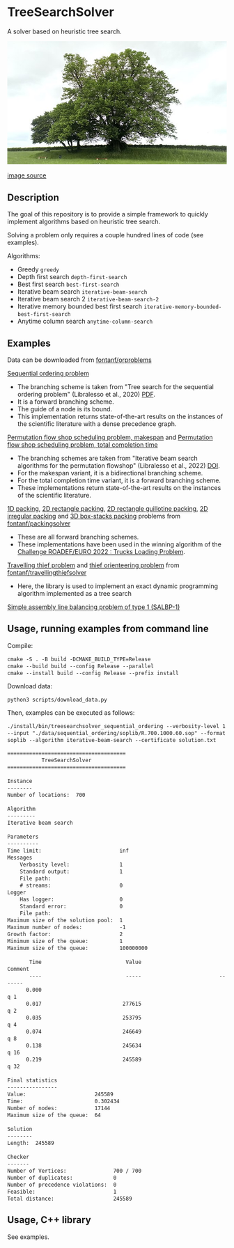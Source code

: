 # TreeSearchSolver

A solver based on heuristic tree search.

![treesearch](img/treesearch.jpg?raw=true "treesearch")

[image source](https://commons.wikimedia.org/wiki/File:Saint-L%C3%A9ger-l%C3%A8s-Domart,arbre_de_la_croix_Notre-Dame_14.jpg)

## Description

The goal of this repository is to provide a simple framework to quickly implement algorithms based on heuristic tree search.

Solving a problem only requires a couple hundred lines of code (see examples).

Algorithms:
* Greedy `greedy`
* Depth first search `depth-first-search`
* Best first search `best-first-search`
* Iterative beam search `iterative-beam-search`
* Iterative beam search 2 `iterative-beam-search-2`
* Iterative memory bounded best first search `iterative-memory-bounded-best-first-search`
* Anytime column search `anytime-column-search`

## Examples

Data can be downloaded from [fontanf/orproblems](https://github.com/fontanf/orproblems)

[Sequential ordering problem](examples/sequential_ordering_main.cpp)

* The branching scheme is taken from "Tree search for the sequential ordering problem" (Libralesso et al., 2020) [PDF](https://ecai2020.eu/papers/1126_paper.pdf).
* It is a forward branching scheme.
* The guide of a node is its bound.
* This implementation returns state-of-the-art results on the instances of the scientific literature with a dense precedence graph.

[Permutation flow shop scheduling problem, makespan](examples/permutation_flowshop_scheduling_makespan_main.cpp) and [Permutation flow shop scheduling problem, total completion time](examples/permutation_flowshop_scheduling_tct_main.cpp)

* The branching schemes are taken from "Iterative beam search algorithms for the permutation flowshop" (Libralesso et al., 2022) [DOI](https://doi.org/10.1016/j.ejor.2021.10.015).
* For the makespan variant, it is a bidirectional branching scheme.
* For the total completion time variant, it is a forward branching scheme.
* These implementations return state-of-the-art results on the instances of the scientific literature.

[1D packing](https://github.com/fontanf/packingsolver/blob/master/src/onedimensional/branching_scheme.hpp), [2D rectangle packing](https://github.com/fontanf/packingsolver/blob/master/src/rectangle/branching_scheme.hpp), [2D rectangle guillotine packing](https://github.com/fontanf/packingsolver/blob/master/src/rectangleguillotine/branching_scheme.hpp), [2D irregular packing](https://github.com/fontanf/packingsolver/blob/master/src/irregular/branching_scheme.hpp) and [3D box-stacks packing](https://github.com/fontanf/packingsolver/blob/master/src/boxstacks/branching_scheme.hpp) problems from [fontanf/packingsolver](https://github.com/fontanf/packingsolver/)

* These are all forward branching schemes.
* These implementations have been used in the winning algorithm of the [Challenge ROADEF/EURO 2022 : Trucks Loading Problem](https://www.roadef.org/challenge/2022/en/).

[Travelling thief problem](https://github.com/fontanf/travellingthiefsolver/blob/master/include/travellingthiefsolver/travelling_thief/algorithms/tree_search.hpp) and [thief orienteering problem](https://github.com/fontanf/travellingthiefsolver/blob/master/include/travellingthiefsolver/thief_orienteering/algorithms/tree_search.hpp) from [fontanf/travellingthiefsolver](https://github.com/fontanf/travellingthiefsolver/)

* Here, the library is used to implement an exact dynamic programming algorithm implemented as a tree search

[Simple assembly line balancing problem of type 1 (SALBP-1)](examples/simple_assembly_line_balancing_1_main.cpp)

## Usage, running examples from command line

Compile:
```shell
cmake -S . -B build -DCMAKE_BUILD_TYPE=Release
cmake --build build --config Release --parallel
cmake --install build --config Release --prefix install
```

Download data:
```shell
python3 scripts/download_data.py
```

Then, examples can be executed as follows:
```shell
./install/bin/treesearchsolver_sequential_ordering --verbosity-level 1 --input "./data/sequential_ordering/soplib/R.700.1000.60.sop" --format soplib --algorithm iterative-beam-search --certificate solution.txt
```
```
======================================
           TreeSearchSolver           
======================================

Instance
--------
Number of locations:  700

Algorithm
---------
Iterative beam search

Parameters
----------
Time limit:                         inf
Messages
    Verbosity level:                1
    Standard output:                1
    File path:                      
    # streams:                      0
Logger
    Has logger:                     0
    Standard error:                 0
    File path:                      
Maximum size of the solution pool:  1
Maximum number of nodes:            -1
Growth factor:                      2
Minimum size of the queue:          1
Maximum size of the queue:          100000000

       Time                           Value                         Comment
       ----                           -----                         -------
      0.000                                                             q 1
      0.017                          277615                             q 2
      0.035                          253795                             q 4
      0.074                          246649                             q 8
      0.138                          245634                            q 16
      0.219                          245589                            q 32

Final statistics
----------------
Value:                      245589
Time:                       0.302434
Number of nodes:            17144
Maximum size of the queue:  64

Solution
--------
Length:  245589

Checker
-------
Number of Vertices:               700 / 700
Number of duplicates:             0
Number of precedence violations:  0
Feasible:                         1
Total distance:                   245589
```

## Usage, C++ library

See examples.
